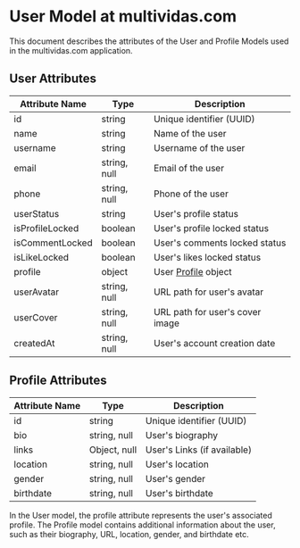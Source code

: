# User Model at multividas.com

This document describes the attributes of the User and Profile Models used in the multividas.com application.

## User Attributes

| Attribute Name      | Type           | Description                           |
|---------------------|----------------|---------------------------------------|
| id                  | string         | Unique identifier (UUID)              |
| name                | string         | Name of the user                      |
| username            | string         | Username of the user                  |
| email               | string, null   | Email of the user                     |
| phone               | string, null   | Phone of the user                     |
| userStatus          | string         | User's profile status                 |
| isProfileLocked     | boolean        | User's profile locked status          |
| isCommentLocked     | boolean        | User's comments locked status         |
| isLikeLocked        | boolean        | User's likes locked status            |
| profile             | object         | User [Profile](#profile) object       |
| userAvatar          | string, null   | URL path for user's avatar            |
| userCover           | string, null   | URL path for user's cover image       |
| createdAt           | string, null   | User's account creation date          |

## Profile Attributes

| Attribute Name      | Type           | Description                           |
|---------------------|----------------|---------------------------------------|
| id                  | string         | Unique identifier (UUID)              |
| bio                 | string, null   | User's biography                      |
| links               | Object, null   | User's Links (if available)           |
| location            | string, null   | User's location                       |
| gender              | string, null   | User's gender                         |
| birthdate           | string, null   | User's birthdate                      |

In the User model, the profile attribute represents the user's associated profile. The Profile model contains additional information about the user, such as their biography, URL, location, gender, and birthdate etc.
